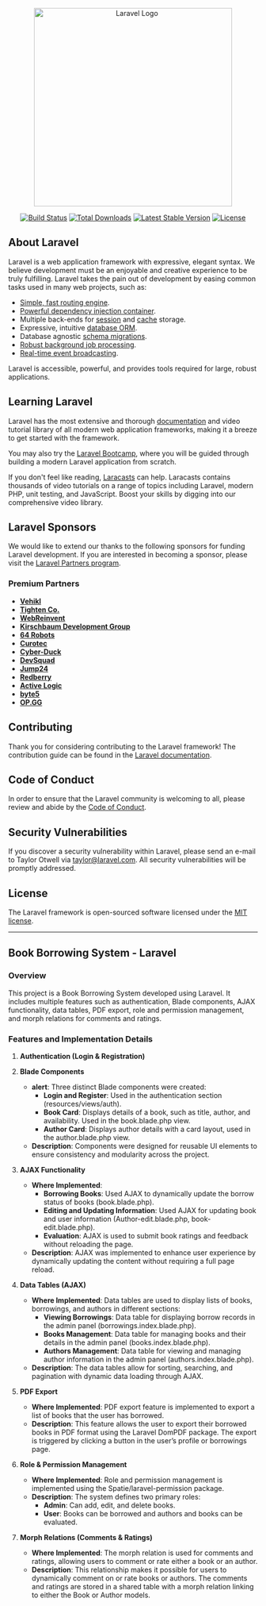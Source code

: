<p align="center"><a href="https://laravel.com" target="_blank"><img src="https://raw.githubusercontent.com/laravel/art/master/logo-lockup/5%20SVG/2%20CMYK/1%20Full%20Color/laravel-logolockup-cmyk-red.svg" width="400" alt="Laravel Logo"></a></p>

<p align="center">
<a href="https://github.com/laravel/framework/actions"><img src="https://github.com/laravel/framework/workflows/tests/badge.svg" alt="Build Status"></a>
<a href="https://packagist.org/packages/laravel/framework"><img src="https://img.shields.io/packagist/dt/laravel/framework" alt="Total Downloads"></a>
<a href="https://packagist.org/packages/laravel/framework"><img src="https://img.shields.io/packagist/v/laravel/framework" alt="Latest Stable Version"></a>
<a href="https://packagist.org/packages/laravel/framework"><img src="https://img.shields.io/packagist/l/laravel/framework" alt="License"></a>
</p>

## About Laravel

Laravel is a web application framework with expressive, elegant syntax. We believe development must be an enjoyable and creative experience to be truly fulfilling. Laravel takes the pain out of development by easing common tasks used in many web projects, such as:

- [Simple, fast routing engine](https://laravel.com/docs/routing).
- [Powerful dependency injection container](https://laravel.com/docs/container).
- Multiple back-ends for [session](https://laravel.com/docs/session) and [cache](https://laravel.com/docs/cache) storage.
- Expressive, intuitive [database ORM](https://laravel.com/docs/eloquent).
- Database agnostic [schema migrations](https://laravel.com/docs/migrations).
- [Robust background job processing](https://laravel.com/docs/queues).
- [Real-time event broadcasting](https://laravel.com/docs/broadcasting).

Laravel is accessible, powerful, and provides tools required for large, robust applications.

## Learning Laravel

Laravel has the most extensive and thorough [documentation](https://laravel.com/docs) and video tutorial library of all modern web application frameworks, making it a breeze to get started with the framework.

You may also try the [Laravel Bootcamp](https://bootcamp.laravel.com), where you will be guided through building a modern Laravel application from scratch.

If you don't feel like reading, [Laracasts](https://laracasts.com) can help. Laracasts contains thousands of video tutorials on a range of topics including Laravel, modern PHP, unit testing, and JavaScript. Boost your skills by digging into our comprehensive video library.

## Laravel Sponsors

We would like to extend our thanks to the following sponsors for funding Laravel development. If you are interested in becoming a sponsor, please visit the [Laravel Partners program](https://partners.laravel.com).

### Premium Partners

- **[Vehikl](https://vehikl.com/)**
- **[Tighten Co.](https://tighten.co)**
- **[WebReinvent](https://webreinvent.com/)**
- **[Kirschbaum Development Group](https://kirschbaumdevelopment.com)**
- **[64 Robots](https://64robots.com)**
- **[Curotec](https://www.curotec.com/services/technologies/laravel/)**
- **[Cyber-Duck](https://cyber-duck.co.uk)**
- **[DevSquad](https://devsquad.com/hire-laravel-developers)**
- **[Jump24](https://jump24.co.uk)**
- **[Redberry](https://redberry.international/laravel/)**
- **[Active Logic](https://activelogic.com)**
- **[byte5](https://byte5.de)**
- **[OP.GG](https://op.gg)**

## Contributing

Thank you for considering contributing to the Laravel framework! The contribution guide can be found in the [Laravel documentation](https://laravel.com/docs/contributions).

## Code of Conduct

In order to ensure that the Laravel community is welcoming to all, please review and abide by the [Code of Conduct](https://laravel.com/docs/contributions#code-of-conduct).

## Security Vulnerabilities

If you discover a security vulnerability within Laravel, please send an e-mail to Taylor Otwell via [taylor@laravel.com](mailto:taylor@laravel.com). All security vulnerabilities will be promptly addressed.

## License

The Laravel framework is open-sourced software licensed under the [MIT license](https://opensource.org/licenses/MIT).

---

## Book Borrowing System - Laravel

### Overview

This project is a Book Borrowing System developed using Laravel. It includes multiple features such as authentication, Blade components, AJAX functionality, data tables, PDF export, role and permission management, and morph relations for comments and ratings.

### Features and Implementation Details

1. **Authentication (Login & Registration)**

2. **Blade Components**
   - **alert**: Three distinct Blade components were created:
     - **Login and Register**: Used in the authentication section (resources/views/auth).
     - **Book Card**: Displays details of a book, such as title, author, and availability. Used in the book.blade.php view.
     - **Author Card**: Displays author details with a card layout, used in the author.blade.php view.
   - **Description**: Components were designed for reusable UI elements to ensure consistency and modularity across the project.

3. **AJAX Functionality**
   - **Where Implemented**:
     - **Borrowing Books**: Used AJAX to dynamically update the borrow status of books (book.blade.php).
     - **Editing and Updating Information**: Used AJAX for updating book and user information (Author-edit.blade.php, book-edit.blade.php).
     - **Evaluation**: AJAX is used to submit book ratings and feedback without reloading the page.
   - **Description**: AJAX was implemented to enhance user experience by dynamically updating the content without requiring a full page reload.

4. **Data Tables (AJAX)**
   - **Where Implemented**: Data tables are used to display lists of books, borrowings, and authors in different sections:
     - **Viewing Borrowings**: Data table for displaying borrow records in the admin panel (borrowings.index.blade.php).
     - **Books Management**: Data table for managing books and their details in the admin panel (books.index.blade.php).
     - **Authors Management**: Data table for viewing and managing author information in the admin panel (authors.index.blade.php).
   - **Description**: The data tables allow for sorting, searching, and pagination with dynamic data loading through AJAX.

5. **PDF Export**
   - **Where Implemented**: PDF export feature is implemented to export a list of books that the user has borrowed.
   - **Description**: This feature allows the user to export their borrowed books in PDF format using the Laravel DomPDF package. The export is triggered by clicking a button in the user’s profile or borrowings page.

6. **Role & Permission Management**
   - **Where Implemented**: Role and permission management is implemented using the Spatie/laravel-permission package.
   - **Description**: The system defines two primary roles:
     - **Admin**: Can add, edit, and delete books.
     - **User**: Books can be borrowed and authors and books can be evaluated.

7. **Morph Relations (Comments & Ratings)**
   - **Where Implemented**: The morph relation is used for comments and ratings, allowing users to comment or rate either a book or an author.
   - **Description**: This relationship makes it possible for users to dynamically comment on or rate books or authors. The comments and ratings are stored in a shared table with a morph relation linking to either the Book or Author models.

